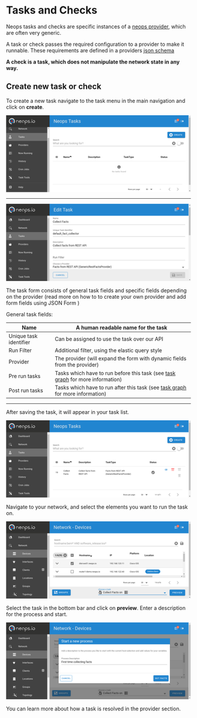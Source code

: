 # Tasks and Checks

Neops tasks and checks are specific instances of a [neops provider](https://link), which are often very generic. 

A task or check passes the required configuration to a provider to make it runnable. These requirements are defined in a providers [json schema](https://link) 

**A check is a task, which does not manipulate the network state in any way.**

## Create new task or check

To create a new task navigate to the task menu in the main navigation and click on __create__.

![Search Elements](../_media/screenshots/tasks-empty.png)

------------

![Search Elements](../_media/screenshots/edit-task-1.png)


The task form consists of general task fields and specific fields depending on the provider (read more on how to to create your own provider and add form fields using JSON Form )

General task fields:

| Name                   | A human readable name for the task                                             |
|------------------------|--------------------------------------------------------------------------------|
| Unique task identifier | Can be assigned to use the task over our API                                   |
| Run Filter             | Additional filter, using the elastic query style                               |
| Provider               | The provider (will expand the form with dynamic fields from the provider)      |
| Pre run tasks          | Tasks which have to run before this task (see [task graph](./usage_tasks_graph.md) for more information) |
| Post run tasks         | Tasks which have to run after this task (see [task graph](./usage_tasks_graph.md) for more information)  |


<!-- ![Search Elements](../_media/screenshots/edit-task-2.png) -->

<!-- ![Search Elements](../_media/screenshots/edit-task-3.png) -->

------------

After saving the task, it will appear in your task list. 

![Search Elements](../_media/screenshots/menu-tasks.png)

Navigate to your network, and select the elements you want to run the task on.

![Search Elements](../_media/screenshots/devices-run-task-1.png)

Select the task in the bottom bar and click on __preview__. Enter a description for the process and start.

![Search Elements](../_media/screenshots/devices-run-task-2.png)

You can learn more about how a task is resolved in the provider section.